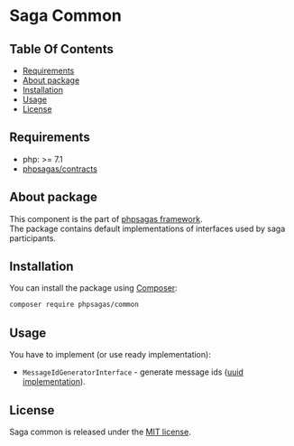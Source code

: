 # Saga Common

## Table Of Contents
- [Requirements](#requirements)
- [About package](#about-package)
- [Installation](#installation)
- [Usage](#usage)
- [License](#license)

## Requirements  
- php: >= 7.1
- [phpsagas/contracts](https://github.com/phpsagas/contracts)

## About package
This component is the part of [phpsagas framework](https://github.com/phpsagas).  
The package contains default implementations of interfaces used by saga participants.

## Installation
You can install the package using [Composer](https://getcomposer.org/):
```bash
composer require phpsagas/common
```

## Usage
You have to implement (or use ready implementation):
- `MessageIdGeneratorInterface` - generate message ids ([uuid implementation](https://github.com/phpsagas/message-id-generator)).

## License
Saga common is released under the [MIT license](LICENSE). 
